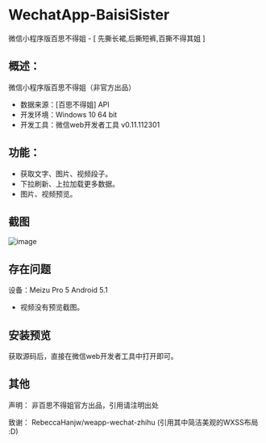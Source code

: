 # WechatApp-BaisiSister
微信小程序版百思不得姐 - [ 先撕长裙,后撕短裤,百撕不得其姐 ]

## 概述：

微信小程序版百思不得姐（非官方出品）
* 数据来源：[百思不得姐] API
* 开发环境：Windows 10 64 bit 
* 开发工具：微信web开发者工具 v0.11.112301

## 功能：

* 获取文字、图片、视频段子。
* 下拉刷新、上拉加载更多数据。
* 图片、视频预览。


## 截图 

![image](https://github.com/Symous/WechatApp-BaisiSister/blob/master/ShowDemo.gif )   

## 存在问题

设备：Meizu Pro 5 Android 5.1
* 视频没有预览截图。

## 安装预览

获取源码后，直接在微信web开发者工具中打开即可。


## 其他
声明： 非百思不得姐官方出品，引用请注明出处

致谢： RebeccaHanjw/weapp-wechat-zhihu (引用其中简洁美观的WXSS布局 :D)
